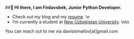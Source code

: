 ##**👋 Hi there, I am Firdavsbek, Junior Python Developer.**

- Check out my blog and my [resume](#). \n
- I’m currently a student at [New Uzbekistan University](https://newuu.uz/). \n\n

You can reach out to me via davisismailov[at]gmail.com



<!---
fismoilov20/fismoilov20 is a ✨ special ✨ repository because its `README.md` (this file) appears on your GitHub profile.
You can click the Preview link to take a look at your changes.
--->
